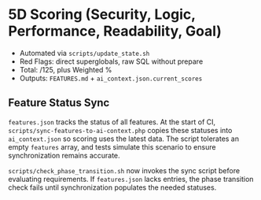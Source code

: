 # 5D Scoring (Security, Logic, Performance, Readability, Goal)

- Automated via `scripts/update_state.sh`
- Red Flags: direct superglobals, raw SQL without prepare
- Total: /125, plus Weighted %
- Outputs: `FEATURES.md` + `ai_context.json.current_scores`

## Feature Status Sync

`features.json` tracks the status of all features. At the start of CI, `scripts/sync-features-to-ai-context.php` copies these statuses into `ai_context.json` so scoring uses the latest data. The script tolerates an empty `features` array, and tests simulate this scenario to ensure synchronization remains accurate.

`scripts/check_phase_transition.sh` now invokes the sync script before evaluating requirements. If `features.json` lacks entries, the phase transition check fails until synchronization populates the needed statuses.
